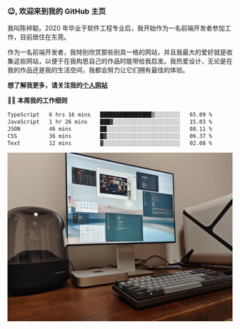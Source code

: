### 😉, 欢迎来到我的 GitHub 主页

我叫陈梓聪。2020 年毕业于软件工程专业后，我开始作为一名前端开发者参加工作，目前居住在东莞。

作为一名前端开发者，我特别欣赏那些别具一格的网站，并且我最大的爱好就是收集这些网站，以便于在我构思自己的作品时能带给我启发。我热爱设计，无论是在我的作品还是我的生活空间，我都会努力让它们拥有最佳的体验。

**想了解我更多，请关注我的[个人网站](https://leoku.top)**

🧑‍💻 **本周我的工作细则**
<!--START_SECTION:waka-->
```text
TypeScript   6 hrs 16 mins   ████████████████▒░░░░░░░░   65.09 % 
JavaScript   1 hr 26 mins    ███▓░░░░░░░░░░░░░░░░░░░░░   15.03 % 
JSON         46 mins         ██░░░░░░░░░░░░░░░░░░░░░░░   08.11 % 
CSS          36 mins         █▓░░░░░░░░░░░░░░░░░░░░░░░   06.37 % 
Text         12 mins         ▓░░░░░░░░░░░░░░░░░░░░░░░░   02.08 % 
```
<!--END_SECTION:waka-->

![desktop](./mine.jpg)
